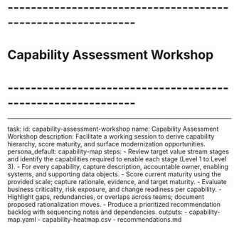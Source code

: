 <!-- Powered by BMAD™ Core -->

# ------------------------------------------------------------

# Capability Assessment Workshop

# ------------------------------------------------------------

---

task:
id: capability-assessment-workshop
name: Capability Assessment Workshop
description: Facilitate a working session to derive capability hierarchy, score maturity, and surface modernization opportunities.
persona_default: capability-map
steps: - Review target value stream stages and identify the capabilities required to enable each stage (Level 1 to Level 3). - For every capability, capture description, accountable owner, enabling systems, and supporting data objects. - Score current maturity using the provided scale; capture rationale, evidence, and target maturity. - Evaluate business criticality, risk exposure, and change readiness per capability. - Highlight gaps, redundancies, or overlaps across teams; document proposed rationalization moves. - Produce a prioritized recommendation backlog with sequencing notes and dependencies.
outputs: - capability-map.yaml - capability-heatmap.csv - recommendations.md
